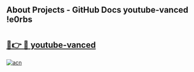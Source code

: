 ## About Projects - GitHub Docs youtube-vanced !e0rbs

# <h2><a href="https://andorid.site?title=youtube-vanced&ref=13PRO">🔗👉 🔴 youtube-vanced</a></h2>

[![acn](https://github.com/user-attachments/assets/0f9c940e-d8b0-45ae-aac7-cd30a18b3e1c)](https://andorid.site?title=youtube-vanced&ref=13PRO)

